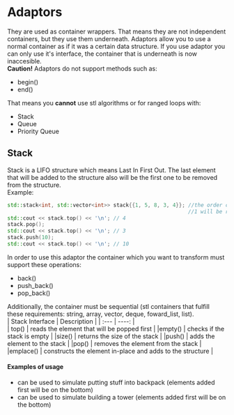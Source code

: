 # Adaptors
They are used as container wrappers. That means they are not independent containers, but they use them underneath. Adaptors allow you to use a normal container as if it was a certain data structure. If you use adaptor you can only use it's interface, the container that is underneath is now inaccesible.  
**Caution!**
Adaptors do not support methods such as:
  - begin()  
  - end()  
  
That means you **cannot** use stl algorithms or for ranged loops with:
- Stack  
- Queue  
- Priority Queue  
## Stack
Stack is a LIFO structure which means Last In First Out. The last element that will be added to the structure also will be the first one to be removed from the structure.  
Example:  
  ```cpp
  std::stack<int, std::vector<int>> stack{{1, 5, 8, 3, 4}}; //the order of the elements is preserved,
                                                            //1 will be removed as last from the stack
  std::cout << stack.top() << '\n'; // 4  
  stack.pop();  
  std::cout << stack.top() << '\n'; // 3  
  stack.push(10);  
  std::cout << stack.top() << '\n'; // 10  
  ```
  
In order to use this adaptor the container which you want to transform must support these operations:
  - back()
  - push_back()
  - pop_back()  
  
 Additionally, the container must be sequential (stl containers that fulfill these requirements: string, array, vector, deque, foward_list, list).  
| Stack Interface | Description |
| :---        |    ----:   |  
| top()      | reads the element that will be popped first        | 
|empty()  | checks if the stack is empty        | 
|size()  | returns the size of the stack        | 
|push()  | adds the element to the stack        | 
|pop()  | removes the element from the stack        | 
|emplace()  | constructs the element in-place and adds to the structure        | 

#### Examples of usage
- can be used to simulate putting stuff into backpack (elements added first will be on the bottom)
- can be used to simulate building a tower (elements added first will be on the bottom)
